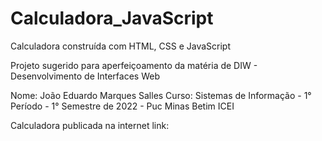 # Calculadora_JavaScript

 Calculadora construída com HTML, CSS e JavaScript

 Projeto sugerido para aperfeiçoamento da matéria de DIW - Desenvolvimento de Interfaces Web

 Nome: João Eduardo Marques Salles 
 Curso: Sistemas de Informação - 1° Período - 1° Semestre de 2022 - Puc Minas Betim ICEI

 Calculadora publicada na internet link: 


 
